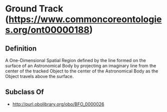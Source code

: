 # Ground Track (https://www.commoncoreontologies.org/ont00000188)

## Definition
A One-Dimensional Spatial Region defined by the line formed on the surface of an Astronomical Body by projecting an imaginary line from the center of the tracked Object to the center of the Astronomical Body as the Object travels above the surface.

## Subclass Of
- http://purl.obolibrary.org/obo/BFO_0000026


